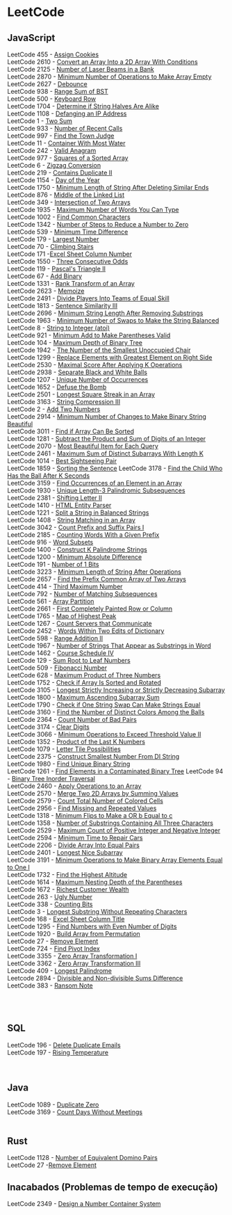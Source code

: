 # LeetCode

## JavaScript

LeetCode 455 - [Assign Cookies](https://github.com/atilaacedo/Exerc-cios-do-LeetCode/blob/master/JavaScript/AssignCookies.js)</br>
LeetCode 2610 - [Convert an Array Into a 2D Array With Conditions](https://github.com/atilaacedo/Exerc-cios-do-LeetCode/blob/master/JavaScript/ConvertIn2DArray.js) </br>
LeetCode 2125 - [Number of Laser Beams in a Bank](https://github.com/atilaacedo/Exerc-cios-do-LeetCode/blob/master/JavaScript/NumberBeams.js) </br>
LeetCode 2870 - [Minimum Number of Operations to Make Array Empty](https://github.com/atilaacedo/Exerc-cios-do-LeetCode/blob/master/JavaScript/MinOperations.js) </br>
LeetCode 2627 - [Debounce](https://github.com/atilaacedo/Exerc-cios-do-LeetCode/blob/master/JavaScript/Debounce.js)</br>
LeetCode 938 - [Range Sum of BST](https://github.com/atilaacedo/Exerc-cios-do-LeetCode/blob/master/JavaScript/RangeSumBST.js) </br>
LeetCode 500 - [Keyboard Row](https://github.com/atilaacedo/Exerc-cios-do-LeetCode/blob/master/JavaScript/KeyboardRow.js) </br>
LeetCode 1704 - [Determine if String Halves Are Alike](https://github.com/atilaacedo/Exerc-cios-do-LeetCode/blob/master/JavaScript/HalvesAreAlike.js) </br>
LeetCode 1108 - [Defanging an IP Address](https://github.com/atilaacedo/Exerc-cios-do-LeetCode/blob/master/JavaScript/DefangingIpAddress.js)</br>
LeetCode 1 - [Two Sum](https://github.com/atilaacedo/Exerc-cios-do-LeetCode/blob/master/JavaScript/TwoSum.js) </br>
LeetCode 933 - [Number of Recent Calls](https://github.com/atilaacedo/Exerc-cios-do-LeetCode/blob/master/JavaScript/NumberRecentCalls.js) </br>
LeetCode 997 - [Find the Town Judge](https://github.com/atilaacedo/Exerc-cios-do-LeetCode/blob/master/JavaScript/FindTheTownJudge.js) </br>
LeetCode 11 - [Container With Most Water](https://github.com/atilaacedo/Exerc-cios-do-LeetCode/blob/master/JavaScript/ContainerWithMostWater.js) </br>
LeetCode 242 - [Valid Anagram](https://github.com/atilaacedo/Exerc-cios-do-LeetCode/blob/master/JavaScript/ValidAnagram.js) </br>
LeetCode 977 - [Squares of a Sorted Array](https://github.com/atilaacedo/Exerc-cios-do-LeetCode/blob/master/JavaScript/SquaresSortedArray.js) </br>
LeetCode 6 - [Zigzag Conversion](https://github.com/atilaacedo/Exerc-cios-do-LeetCode/blob/master/JavaScript/ZigzagConversion.js) </br>
LeetCode 219 - [Contains Duplicate II](https://github.com/atilaacedo/Exerc-cios-do-LeetCode/blob/master/JavaScript/ContainsDuplicateII.js) </br>
LeetCode 1154 - [Day of the Year](https://github.com/atilaacedo/Exerc-cios-do-LeetCode/blob/master/JavaScript/DayOfYear.js) </br>
LeetCode 1750 - [Minimum Length of String After Deleting Similar Ends](https://github.com/atilaacedo/Exerc-cios-do-LeetCode/blob/master/JavaScript/minLength.js) </br>
LeetCode 876 - [Middle of the Linked List](https://github.com/atilaacedo/Exerc-cios-do-LeetCode/blob/master/JavaScript/MiddleLinkedList.js) </br>
LeetCode 349 - [Intersection of Two Arrays](https://github.com/atilaacedo/Exerc-cios-do-LeetCode/blob/master/JavaScript/IntersectionArray.js) </br>
LeetCode 1935 - [Maximum Number of Words You Can Type](https://github.com/atilaacedo/Exerc-cios-do-LeetCode/blob/master/JavaScript/MaxNumberWordsType.js) </br>
LeetCode 1002 - [Find Common Characters](https://github.com/atilaacedo/Exerc-cios-do-LeetCode/blob/master/JavaScript/CommonChars.js)</br>
LeetCode 1342 - [Number of Steps to Reduce a Number to Zero](https://github.com/atilaacedo/Exerc-cios-do-LeetCode/blob/master/JavaScript/NumberStepsToZero.js) </br>
LeetCode 539 - [Minimum Time Difference](https://github.com/atilaacedo/Exerc-cios-do-LeetCode/blob/master/JavaScript/MinimumTimeDifference.js) </br>
LeetCode 179 - [Largest Number](https://github.com/atilaacedo/Exerc-cios-do-LeetCode/blob/master/JavaScript/LargestNumber.js) </br>
LeetCode 70 - [Climbing Stairs](https://github.com/atilaacedo/Exerc-cios-do-LeetCode/blob/master/JavaScript/ClimbingStairs.js) </br>
LeetCode 171 -[Excel Sheet Column Number](https://github.com/atilaacedo/Exerc-cios-do-LeetCode/blob/master/JavaScript/ExcelSheetColumnNumber.js) </br>
LeetCode 1550 - [Three Consecutive Odds](https://github.com/atilaacedo/Exerc-cios-do-LeetCode/blob/master/JavaScript/ThreeConsecutiveOdds.js) </br>
LeetCode 119 - [Pascal's Triangle II](https://github.com/atilaacedo/Exerc-cios-do-LeetCode/blob/master/JavaScript/PascalTriangleII.js)</br>
LeetCode 67 - [Add Binary](https://github.com/atilaacedo/Exerc-cios-do-LeetCode/blob/master/JavaScript/AddBinary.js) </br>
LeetCode 1331 - [Rank Transform of an Array](https://github.com/atilaacedo/Exerc-cios-do-LeetCode/blob/master/JavaScript/RankTransformOfAnArray.js) </br>
LeetCode 2623 - [Memoize](https://github.com/atilaacedo/Exerc-cios-do-LeetCode/blob/master/JavaScript/Memoize.js) </br>
LeetCode 2491 - [Divide Players Into Teams of Equal Skill](https://github.com/atilaacedo/Exerc-cios-do-LeetCode/blob/master/JavaScript/DividePlayersIntoTeamsEqualSkills.js) </br>
LeetCode 1813 - [Sentence Similarity III](https://github.com/atilaacedo/Exerc-cios-do-LeetCode/blob/master/JavaScript/SentenceSimilarityIII.js) </br>
LeetCode 2696 - [Minimum String Length After Removing Substrings](https://github.com/atilaacedo/Exerc-cios-do-LeetCode/blob/master/JavaScript/MinStringLength.js) </br>
LeetCode 1963 - [Minimum Number of Swaps to Make the String Balanced](https://github.com/atilaacedo/Exerc-cios-do-LeetCode/blob/master/JavaScript/MinNumberSwapToString.js) </br>
LeetCode 8 - [String to Integer (atoi)](https://github.com/atilaacedo/Exerc-cios-do-LeetCode/blob/master/JavaScript/Atoi.js) </br>
LeetCode 921 - [Minimum Add to Make Parentheses Valid](https://github.com/atilaacedo/Exerc-cios-do-LeetCode/blob/master/JavaScript/MinAddToMakeParatheseValid.js) </br>
LeetCode 104 - [Maximum Depth of Binary Tree](https://github.com/atilaacedo/Exerc-cios-do-LeetCode/blob/master/JavaScript/MaxDepthBinaryTree.js) </br>
LeetCode 1942 - [The Number of the Smallest Unoccupied Chair](https://github.com/atilaacedo/Exerc-cios-do-LeetCode/blob/master/JavaScript/SmallestChair.js) </br>
LeetCode 1299 - [Replace Elements with Greatest Element on Right Side](https://github.com/atilaacedo/Exerc-cios-do-LeetCode/blob/master/JavaScript/ReplaceElements.js) </br>
LeetCode 2530 - [Maximal Score After Applying K Operations](https://github.com/atilaacedo/Exerc-cios-do-LeetCode/blob/master/JavaScript/MaxKElements.js) </br>
LeetCode 2938 - [Separate Black and White Balls](https://github.com/atilaacedo/Exerc-cios-do-LeetCode/blob/master/JavaScript/SeparateBlackAndWhiteBalls.js) </br>
LeetCode 1207 - [Unique Number of Occurrences](https://github.com/atilaacedo/Exerc-cios-do-LeetCode/blob/master/JavaScript/UniqueNumberOfOccurrences.js) </br>
LeetCode 1652 - [Defuse the Bomb](https://github.com/atilaacedo/Exerc-cios-do-LeetCode/blob/master/JavaScript/DefuseBomb.js) </br>
LeetCode 2501 - [Longest Square Streak in an Array](https://github.com/atilaacedo/Exerc-cios-do-LeetCode/blob/master/JavaScript/LongestSquareStreak.js) </br>
LeetCode 3163 - [String Compression III](https://github.com/atilaacedo/Exerc-cios-do-LeetCode/blob/master/JavaScript/CompressedStringIII.js) </br>
LeetCode 2 - [Add Two Numbers](https://github.com/atilaacedo/Exerc-cios-do-LeetCode/blob/master/JavaScript/AddTwoNumbers.js) </br>
LeetCode 2914 - [Minimum Number of Changes to Make Binary String Beautiful](https://github.com/atilaacedo/Exerc-cios-do-LeetCode/blob/master/JavaScript/MakeStringBeautiful.js) </br>
LeetCode 3011 - [Find if Array Can Be Sorted](https://github.com/atilaacedo/Exerc-cios-do-LeetCode/blob/master/JavaScript/ArrayCanBeSorted.js) </br>
LeetCode 1281 - [Subtract the Product and Sum of Digits of an Integer](https://github.com/atilaacedo/Exerc-cios-do-LeetCode/blob/master/JavaScript/SubtractProductAndSum.js) </br>
LeetCode 2070 - [Most Beautiful Item for Each Query](https://github.com/atilaacedo/Exerc-cios-do-LeetCode/blob/master/JavaScript/MaxBeauty.js) </br>
LeetCode 2461 - [Maximum Sum of Distinct Subarrays With Length K](https://github.com/atilaacedo/Exerc-cios-do-LeetCode/blob/master/JavaScript/MaxSubArraySum.js) </br>
LeetCode 1014 - [Best Sightseeing Pair](https://github.com/atilaacedo/Exerc-cios-do-LeetCode/blob/master/JavaScript/BestSightSeeing.js) </br>
LeetCode 1859 - [Sorting the Sentence](https://github.com/atilaacedo/Exerc-cios-do-LeetCode/blob/master/JavaScript/SortingTheSentence.js)
LeetCode 3178 - [Find the Child Who Has the Ball After K Seconds](https://github.com/atilaacedo/Exerc-cios-do-LeetCode/blob/master/JavaScript/NumberofChild.js) </br>
LeetCode 3159 - [Find Occurrences of an Element in an Array](https://github.com/atilaacedo/Exerc-cios-do-LeetCode/blob/master/JavaScript/FindOccurencesOfElement.js) </br>
LeetCode 1930 - [Unique Length-3 Palindromic Subsequences](https://github.com/atilaacedo/Exerc-cios-do-LeetCode/blob/master/JavaScript/PalindromeThreeLength.js) </br>
LeetCode 2381 - [Shifting Letter II](https://github.com/atilaacedo/Exerc-cios-do-LeetCode/blob/master/JavaScript/ShiftingLetters.js) </br>
LeetCode 1410 - [HTML Entity Parser](https://github.com/atilaacedo/Exerc-cios-do-LeetCode/blob/master/JavaScript/HtmlEntityParser.js)</br>
LeetCode 1221 - [Split a String in Balanced Strings](https://github.com/atilaacedo/Exerc-cios-do-LeetCode/blob/master/JavaScript/BalancedStringSplit.js) </br>
LeetCode 1408 - [String Matching in an Array](https://github.com/atilaacedo/Exerc-cios-do-LeetCode/blob/master/JavaScript/StringMatchingArray.js) </br>
LeetCode 3042 - [Count Prefix and Suffix Pairs I](https://github.com/atilaacedo/Exerc-cios-do-LeetCode/blob/master/JavaScript/CountPrefixSuffixPair.js) </br>
LeetCode 2185 - [Counting Words With a Given Prefix](https://github.com/atilaacedo/Exerc-cios-do-LeetCode/blob/master/JavaScript/PrefixCount.js) </br>
LeetCode 916 - [Word Subsets](https://github.com/atilaacedo/Exerc-cios-do-LeetCode/blob/master/JavaScript/WordSubset.js) </br>
LeetCode 1400 - [Construct K Palindrome Strings](https://github.com/atilaacedo/Exerc-cios-do-LeetCode/blob/master/JavaScript/ConstructKPalindromeStrings.js) </br>
LeetCode 1200 - [Minimum Absolute Difference](https://github.com/atilaacedo/Exerc-cios-do-LeetCode/blob/master/JavaScript/MinimumAbsoluteDiff.js) </br>
LeetCode 191 - [Number of 1 Bits](https://github.com/atilaacedo/Exerc-cios-do-LeetCode/blob/master/JavaScript/NumberOf1bits.js) </br>
LeetCode 3223 - [Minimum Length of String After Operations](https://github.com/atilaacedo/Exerc-cios-do-LeetCode/blob/master/JavaScript/MinimumLengthStringAfterOperations.js) </br>
LeetCode 2657 - [Find the Prefix Common Array of Two Arrays](https://github.com/atilaacedo/Exerc-cios-do-LeetCode/blob/master/JavaScript/FindPrefixCommonArray.js) </br>
LeetCode 414 - [Third Maximum Number](https://github.com/atilaacedo/Exerc-cios-do-LeetCode/blob/master/JavaScript/ThirdMaxNumber.js) </br>
LeetCode 792 - [Number of Matching Subsequences](https://github.com/atilaacedo/Exerc-cios-do-LeetCode/blob/master/JavaScript/NumMatchSubsequence.js) </br>
LeetCode 561 - [Array Partition](https://github.com/atilaacedo/Exerc-cios-do-LeetCode/blob/master/JavaScript/ArrayPartition.js) </br>
LeetCode 2661 - [First Completely Painted Row or Column](https://github.com/atilaacedo/Exerc-cios-do-LeetCode/blob/master/JavaScript/FirstCompleteIndex.js) </br>
LeetCode 1765 - [Map of Highest Peak](https://github.com/atilaacedo/Exerc-cios-do-LeetCode/blob/master/JavaScript/HighestPeak.js) </br>
LeetCode 1267 - [Count Servers that Communicate](https://github.com/atilaacedo/Exerc-cios-do-LeetCode/blob/master/JavaScript/CountServersCommunicate.js) </br>
LeetCode 2452 - [Words Within Two Edits of Dictionary](https://github.com/atilaacedo/Exerc-cios-do-LeetCode/blob/master/JavaScript/TwoEditWords.js) </br>
LeetCode 598 - [Range Addition II](https://github.com/atilaacedo/Exerc-cios-do-LeetCode/blob/master/JavaScript/RangeAdditionII.js) </br>
LeetCode 1967 - [Number of Strings That Appear as Substrings in Word](https://github.com/atilaacedo/Exerc-cios-do-LeetCode/blob/master/JavaScript/NumStrings.js)</br>
LeetCode 1462 - [Course Schedule IV](https://github.com/atilaacedo/Exerc-cios-do-LeetCode/blob/master/JavaScript/CourseScheduleIV.js) </br>
LeetCode 129 - [Sum Root to Leaf Numbers](https://github.com/atilaacedo/Exerc-cios-do-LeetCode/blob/master/JavaScript/FindMaxFish.js) </br>
LeetCode 509 - [Fibonacci Number](https://github.com/atilaacedo/Exerc-cios-do-LeetCode/blob/master/JavaScript/Fibonacci.js) </br>
LeetCode 628 - [Maximum Product of Three Numbers](https://github.com/atilaacedo/Exerc-cios-do-LeetCode/blob/master/JavaScript/MaxProductThreeNum.js) </br>
LeetCode 1752 - [Check if Array Is Sorted and Rotated](https://github.com/atilaacedo/Exerc-cios-do-LeetCode/blob/master/JavaScript/CheckIfArrayIsSorted.js) </br>
LeetCode 3105 - [Longest Strictly Increasing or Strictly Decreasing Subarray](https://github.com/atilaacedo/Exerc-cios-do-LeetCode/blob/master/JavaScript/LongestStricktly.js) </br>
LeetCode 1800 - [Maximum Ascending Subarray Sum](https://github.com/atilaacedo/Exerc-cios-do-LeetCode/blob/master/JavaScript/MaxAscendingSum.js) </br>
LeetCode 1790 - [Check if One String Swap Can Make Strings Equal](https://github.com/atilaacedo/Exerc-cios-do-LeetCode/blob/master/JavaScript/AreAlmostEqual.js) </br>
LeetCode 3160 - [Find the Number of Distinct Colors Among the Balls](https://github.com/atilaacedo/Exerc-cios-do-LeetCode/blob/master/JavaScript/FindNumberOfDistinctColors.js) </br>
LeetCode 2364 - [Count Number of Bad Pairs](https://github.com/atilaacedo/Exerc-cios-do-LeetCode/blob/master/JavaScript/CountBadPairs.js) </br>
LeetCode 3174 - [Clear Digits](https://github.com/atilaacedo/Exerc-cios-do-LeetCode/blob/master/JavaScript/ClearDigits.js) </br>
LeetCode 3066 - [Minimum Operations to Exceed Threshold Value II](https://github.com/atilaacedo/Exerc-cios-do-LeetCode/blob/master/JavaScript/MinOperationsExceedThresholdValue.js)</br>
LeetCode 1352 - [Product of the Last K Numbers](https://github.com/atilaacedo/Exerc-cios-do-LeetCode/blob/master/JavaScript/ProductLastKNums.js)</br>
LeetCode 1079 - [Letter Tile Possibilities](https://github.com/atilaacedo/Exerc-cios-do-LeetCode/blob/master/JavaScript/LitleTilePossibilities.js) </br>
LeetCode 2375 - [Construct Smallest Number From DI String](https://github.com/atilaacedo/Exerc-cios-do-LeetCode/blob/master/JavaScript/SmallNumberFromDIString.js)</br>
LeetCode 1980 - [Find Unique Binary String](https://github.com/atilaacedo/Exerc-cios-do-LeetCode/blob/master/JavaScript/FindUniqueBinaryString.js) </br>
LeetCode 1261 - [Find Elements in a Contaminated Binary Tree](https://github.com/atilaacedo/Exerc-cios-do-LeetCode/blob/master/JavaScript/FindElementsInBinaryTree.js)
LeetCode 94 - [Binary Tree Inorder Traversal](https://github.com/atilaacedo/Exerc-cios-do-LeetCode/blob/master/JavaScript/BinaryTreeInorderTransversal.js) </br>
LeetCode 2460 - [Apply Operations to an Array](https://github.com/atilaacedo/Exerc-cios-do-LeetCode/blob/master/JavaScript/ApplyOpArray.js) </br>
LeetCode 2570 - [Merge Two 2D Arrays by Summing Values](https://github.com/atilaacedo/Exerc-cios-do-LeetCode/blob/master/JavaScript/MergeArrays.js) </br>
LeetCode 2579 - [Count Total Number of Colored Cells](https://github.com/atilaacedo/Exerc-cios-do-LeetCode/blob/master/JavaScript/CountTotalNumberOfCellColors.js) </br>
LeetCode 2956 - [Find Missing and Repeated Values](https://github.com/atilaacedo/Exerc-cios-do-LeetCode/blob/master/JavaScript/FindMissingAndRepeatedValues.js) </br>
LeetCode 1318 - [Minimum Flips to Make a OR b Equal to c](https://github.com/atilaacedo/Exerc-cios-do-LeetCode/blob/master/JavaScript/MinFlipsToMakeAtoC.js) </br>
LeetCode 1358 - [Number of Substrings Containing All Three Characters](https://github.com/atilaacedo/Exerc-cios-do-LeetCode/blob/master/JavaScript/NumbSubstringsAllThreeChar.js) </br>
LeetCode 2529 - [Maximum Count of Positive Integer and Negative Integer](https://github.com/atilaacedo/Exerc-cios-do-LeetCode/blob/master/JavaScript/MaxCountInteger.js) </br>
LeetCode 2594 - [Minimum Time to Repair Cars](https://github.com/atilaacedo/Exerc-cios-do-LeetCode/blob/master/JavaScript/MinTimeRepairCar.js) </br>
LeetCode 2206 - [Divide Array Into Equal Pairs](https://github.com/atilaacedo/Exerc-cios-do-LeetCode/blob/master/JavaScript/DivideArrayToEqualPairs.js) </br>
LeetCode 2401 - [Longest Nice Subarray](https://github.com/atilaacedo/Exerc-cios-do-LeetCode/blob/master/JavaScript/LongestNiceArray.js)</br>
LeetCode 3191 - [Minimum Operations to Make Binary Array Elements Equal to One I](https://github.com/atilaacedo/Exerc-cios-do-LeetCode/blob/master/JavaScript/MinOperationsMakeBinaryArray.js) </br>
LeetCode 1732 - [Find the Highest Altitude](https://github.com/atilaacedo/Exerc-cios-do-LeetCode/blob/master/JavaScript/FindHighestAltitude.js) </br>
LeetCode 1614 - [Maximum Nesting Depth of the Parentheses](https://github.com/atilaacedo/Exerc-cios-do-LeetCode/blob/master/JavaScript/MaxDepth.js)</br>
LeetCode 1672 - [Richest Customer Wealth](https://github.com/atilaacedo/Exerc-cios-do-LeetCode/blob/master/JavaScript/RichestCostumerWealth.js) </br>
LeetCode 263 - [Ugly Number](https://github.com/atilaacedo/Exerc-cios-do-LeetCode/blob/master/JavaScript/UglyNumber.js)</br>
LeetCode 338 - [Counting Bits](https://github.com/atilaacedo/Exerc-cios-do-LeetCode/blob/master/JavaScript/CoutingBits.js) </br>
LeetCode 3 - [Longest Substring Without Repeating Characters](https://github.com/atilaacedo/Exerc-cios-do-LeetCode/blob/master/JavaScript/LongestSubstringWithoutRepeatingChar.js) </br>
LeetCode 168 - [Excel Sheet Column Title](https://github.com/atilaacedo/Exerc-cios-do-LeetCode/blob/master/JavaScript/ExcellSheetTitle.js) </br>
LeetCode 1295 - [Find Numbers with Even Number of Digits](https://github.com/atilaacedo/Exerc-cios-do-LeetCode/blob/master/JavaScript/FindNumbersEvenDigits.js) </br>
LeetCode 1920 - [Build Array from Permutation](https://github.com/atilaacedo/Exerc-cios-do-LeetCode/blob/master/JavaScript/BuildArrayFromPerm.js) </br>
LeetCode 27 - [Remove Element](https://github.com/atilaacedo/Exerc-cios-do-LeetCode/blob/master/JavaScript/RemoveElement.js) </br>
LeetCode 724 - [Find Pivot Index](https://github.com/atilaacedo/Exerc-cios-do-LeetCode/blob/master/JavaScript/FindPivotIndex.js) </br>
LeetCode 3355 - [Zero Array Transformation I](https://github.com/atilaacedo/Exerc-cios-do-LeetCode/blob/master/JavaScript/ZeroArrayTransformation.js) </br>
LeetCode 3362 - [Zero Array Transformation III](https://github.com/atilaacedo/Exerc-cios-do-LeetCode/blob/master/JavaScript/ZeroArrayTransformationIII.js) </br>
LeetCode 409 - [Longest Palindrome](https://github.com/atilaacedo/Exerc-cios-do-LeetCode/blob/master/JavaScript/LongestPalindrome.js) </br>
Leetcode 2894 - [Divisible and Non-divisible Sums Difference](https://github.com/atilaacedo/Exerc-cios-do-LeetCode/blob/master/JavaScript/DiffOfSums.js) </br>
LeetCode 383 - [Ransom Note](https://github.com/atilaacedo/Exerc-cios-do-LeetCode/blob/master/JavaScript/RansomNote.js)

</br>
</br>

## SQL
LeetCode 196 - [Delete Duplicate Emails](https://github.com/atilaacedo/Exerc-cios-do-LeetCode/blob/master/SQL/DeleteDuplicateEmails.sql) </br>
LeetCode 197 - [Rising Temperature](https://github.com/atilaacedo/Exerc-cios-do-LeetCode/blob/master/SQL/RisingTemperature.sql)

</br>

## Java
LeetCode 1089 - [Duplicate Zero](https://github.com/atilaacedo/Exerc-cios-do-LeetCode/blob/master/Java/DuplicateZero.java) </br>
LeetCode 3169 - [Count Days Without Meetings](https://github.com/atilaacedo/Exerc-cios-do-LeetCode/blob/master/Java/CountDaysWithoutMeet.java)
</br>
</br>

## Rust
LeetCode 1128 - [Number of Equivalent Domino Pairs](https://github.com/atilaacedo/Exerc-cios-do-LeetCode/blob/master/Rust/NumberOfEquivalentPairs.rs) </br>
LeetCode 27 -[Remove Element](https://github.com/atilaacedo/Exerc-cios-do-LeetCode/blob/master/Rust/RemoveElement.rs)


## Inacabados (Problemas de tempo de execução)
LeetCode 2349 - [Design a Number Container System](https://github.com/atilaacedo/Exerc-cios-do-LeetCode/blob/master/SQL/NumberContainerSystem)
